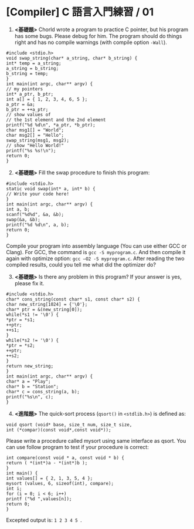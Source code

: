 [Compiler] C 語言入門練習 / 01
==

1. **<基礎題>** Chorld wrote a program to practice C pointer, but his program has
some bugs. Please debug for him. The program should do things
right and has no compile warnings (with compile option `-Wall`).

 ```
#include <stdio.h>
void swap_string(char* a_string, char* b_string) {
 int* temp = a_string;
 a_string = b_string;
 b_string = temp;
}
int main(int argc, char** argv) {
 // my pointers
 int* a_ptr, b_ptr;
 int a[] = { 1, 2, 3, 4, 6, 5 };
 a_ptr = &a;
 b_ptr = ++a_ptr;
 // show values of
// the 1st element and the 2nd element
 printf("%d %d\n", *a_ptr, *b_ptr);
 char msg1[] = "World";
 char msg2[] = "Hello";
 swap_string(msg1, msg2);
 // show "Hello World!"
 printf("%s %s!\n");
 return 0;
}
 ```

2. **<基礎題>** Fill the swap procedure to finish this program:

 ```
#include <stdio.h>
static void swap(int* a, int* b) {
 // Write your code here!
}
int main(int argc, char** argv) {
 int a, b;
 scanf("%d%d", &a, &b);
 swap(&a, &b);
 printf("%d %d\n", a, b);
 return 0;
}
 ```

 Compile your program into assembly language (You can use either GCC
or Clang). For GCC, the command is `gcc -S myprogram.c`. And then
compile it again with optimize option: `gcc –O2 -S myprogram.c`.
After reading the two compiled results, could you tell me what did the
optimizer do?

3. **<基礎題>** Is there any problem in this program? If your answer is yes, please
fix it.

 ```
#include <stdio.h>
char* cons_string(const char* s1, const char* s2) {
 char new_string[1024] = {'\0'};
 char* ptr = &(new_string[0]);
 while(*s1 != '\0') {
 *ptr = *s1;
 ++ptr;
 ++s1;
 }
 while(*s2 != '\0') {
 *ptr = *s2;
 ++ptr;
 ++s2;
 }
 return new_string;
}
int main(int argc, char** argv) {
 char* a = "Play";
 char* b = "Station";
 char* c = cons_string(a, b);
 printf("%s\n", c);
}
 ```

4. **<進階題>** The quick-sort process (`qsort()` in `<stdlib.h>`) is defined as:

 ```
void qsort (void* base, size_t num, size_t size,
 int (*compar)(const void*,const void*));
 ```

 Please write a procedure called mysort using same interface as qsort.
You can use follow program to test if your procedure is correct:

 ```
int compare(const void * a, const void * b) {
 return ( *(int*)a - *(int*)b );
}
int main() {
 int values[] = { 2, 1, 3, 5, 4 };
 mysort (values, 6, sizeof(int), compare);
int i;
 for (i = 0; i < 6; i++)
 printf ("%d ",values[n]);
 return 0;
}
 ```

 Excepted output is: `1 2 3 4 5 `.
